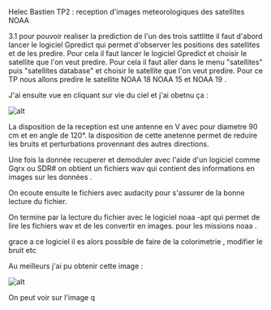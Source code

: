 Helec Bastien 
TP2 : reception d'images meteorologiques des satellites NOAA

3.1 pour pouvoir realiser la prediction de l'un des trois sattlitte il faut d'abord lancer le logiciel Gpredict qui permet d'observer les positions des satellites et de les predire. Pour cela il faut lancer le logiciel Gpredict et choisir le satellite que l'on veut predire. Pour cela il faut aller dans le menu "satellites" puis "satellites database" et choisir le satellite que l'on veut predire. Pour ce TP nous allons predire le satellite NOAA 18 NOAA 15 et NOAA 19 . 

J'ai ensuite vue en cliquant sur vie du ciel et j'ai obetnu ça : 

![alt]()

La disposition de la reception est une antenne en V avec pour diametre 90 cm et en angle de 120°. la disposition de cette anetenne permet de reduire les bruits et perturbations provennant des autres directions. 

Une fois la donnée recuperer et demoduler avec l'aide d'un logiciel comme Gqrx ou SDR# on obtient un fichiers wav qui contient des informations en images sur les données . 

On ecoute ensuite le fichiers avec audacity pour s'assurer de la bonne lecture du fichier. 

On termine par la lecture du fichier avec le logiciel noaa -apt qui permet de lire les fichiers wav et de les convertir en images. pour les missions noaa . 

grace a ce logiciel il es alors possible de faire de la colorimetrie , modifier le bruit etc 

Au meilleurs j'ai pu obtenir cette image : 

![alt]()

On peut voir sur l'image q
